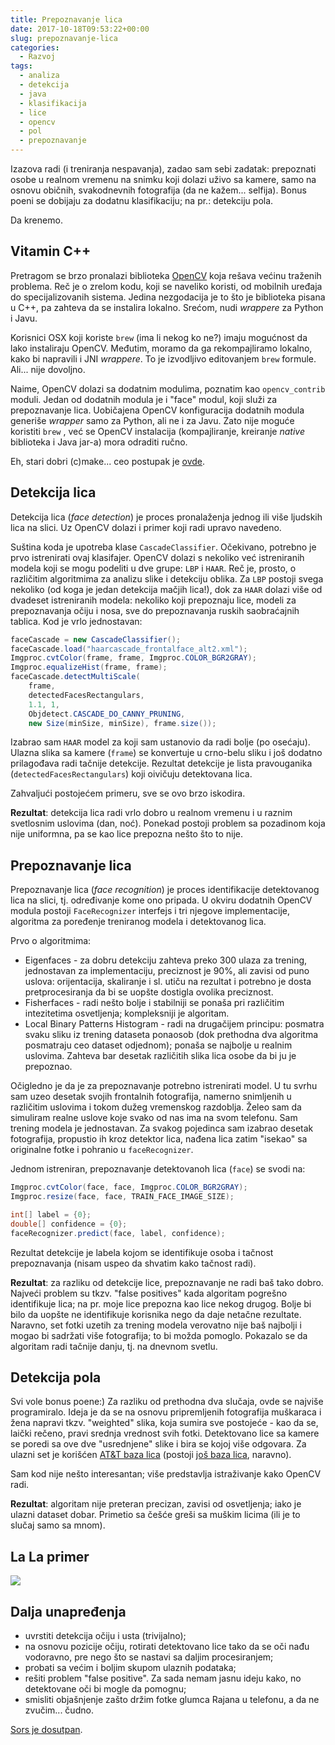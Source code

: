 ```yaml
---
title: Prepoznavanje lica
date: 2017-10-18T09:53:22+00:00
slug: prepoznavanje-lica
categories:
  - Razvoj
tags:
  - analiza
  - detekcija
  - java
  - klasifikacija
  - lice
  - opencv
  - pol
  - prepoznavanje
---
```


Izazova radi (i treniranja nespavanja), zadao sam sebi zadatak: prepoznati osobe u realnom vremenu na snimku koji dolazi uživo sa kamere, samo na osnovu običnih, svakodnevnih fotografija (da ne kažem... selfija). Bonus poeni se dobijaju za dodatnu klasifikaciju; na pr.: detekciju pola.

<!--more-->

Da krenemo.

## Vitamin C++

Pretragom se brzo pronalazi biblioteka [OpenCV](https://opencv.org) koja rešava većinu traženih problema. Reč je o zrelom kodu, koji se naveliko koristi, od mobilnih uređaja do specijalizovanih sistema. Jedina nezgodacija je to što je biblioteka pisana u C++, pa zahteva da se instalira lokalno. Srećom, nudi _wrappere_ za Python i Javu.

Korisnici OSX koji koriste `brew` (ima li nekog ko ne?) imaju mogućnost da lako instaliraju OpenCV. Međutim, moramo da ga rekompajliramo lokalno, kako bi napravili i JNI _wrappere_. To je izvodljivo editovanjem `brew` formule. Ali... nije dovoljno.

Naime, OpenCV dolazi sa dodatnim modulima, poznatim kao `opencv_contrib` moduli. Jedan od dodatnih modula je i "face" modul, koji služi za prepoznavanje lica. Uobičajena OpenCV konfiguracija dodatnih modula generiše _wrapper_ samo za Python, ali ne i za Javu. Zato nije moguće koristiti `brew` , već se OpenCV instalacija (kompajliranje, kreiranje _native_ biblioteka i Java jar-a) mora odraditi ručno.

Eh, stari dobri (c)make... ceo postupak je [ovde](https://github.com/igr/hey-you/blob/master/build_opencv.sh).

## Detekcija lica

Detekcija lica (_face detection_) je proces pronalaženja jednog ili više ljudskih lica na slici. Uz OpenCV dolazi i primer koji radi upravo navedeno.

Suština koda je upotreba klase `CascadeClassifier`. Očekivano, potrebno je prvo istrenirati ovaj klasifajer. OpenCV dolazi s nekoliko već istreniranih modela koji se mogu podeliti u dve grupe: `LBP` i `HAAR`. Reč je, prosto, o različitim algoritmima za analizu slike i detekciju oblika. Za `LBP` postoji svega nekoliko (od koga je jedan detekcija mačjih lica!), dok za `HAAR` dolazi više od dvadeset istreniranih modela: nekoliko koji prepoznaju lice, modeli za prepoznavanja očiju i nosa, sve do prepoznavanja ruskih saobraćajnih tablica. Kod je vrlo jednostavan:

```java
faceCascade = new CascadeClassifier();
faceCascade.load("haarcascade_frontalface_alt2.xml");
Imgproc.cvtColor(frame, frame, Imgproc.COLOR_BGR2GRAY);
Imgproc.equalizeHist(frame, frame);
faceCascade.detectMultiScale(
	frame,
	detectedFacesRectangulars,
	1.1, 1,
	Objdetect.CASCADE_DO_CANNY_PRUNING,
	new Size(minSize, minSize), frame.size());
```

Izabrao sam `HAAR` model za koji sam ustanovio da radi bolje (po osećaju). Ulazna slika sa kamere (`frame`) se konvertuje u crno-belu sliku i još dodatno prilagođava radi tačnije detekcije. Rezultat detekcije je lista pravouganika (`detectedFacesRectangulars`) koji oivičuju detektovana lica.

Zahvaljući postojećem primeru, sve se ovo brzo iskodira.

**Rezultat**: detekcija lica radi vrlo dobro u realnom vremenu i u raznim svetlosnim uslovima (dan, noć). Ponekad postoji problem sa pozadinom koja nije uniformna, pa se kao lice prepozna nešto što to nije.

## Prepoznavanje lica

Prepoznavanje lica (_face recognition_) je proces identifikacije detektovanog lica na slici, tj. određivanje kome ono pripada. U okviru dodatnih OpenCV modula postoji `FaceRecognizer` interfejs i tri njegove implementacije, algoritma za poređenje treniranog modela i detektovanog lica.

Prvo o algoritmima:

  * Eigenfaces - za dobru detekciju zahteva preko 300 ulaza za trening, jednostavan za implementaciju, preciznost je 90%, ali zavisi od puno uslova: orijentacija, skaliranje i sl. utiču na rezultat i potrebno je dosta pretprocesiranja da bi se uopšte dostigla ovolika preciznost.
  * Fisherfaces - radi nešto bolje i stabilniji se ponaša pri različitim intezitetima osvetljenja; kompleksniji je algoritam.
  * Local Binary Patterns Histogram - radi na drugačijem principu: posmatra svaku sliku iz trening dataseta ponaosob (dok prethodna dva algoritma posmatraju ceo dataset odjednom); ponaša se najbolje u realnim uslovima. Zahteva bar desetak različitih slika lica osobe da bi ju je prepoznao.

Očigledno je da je za prepoznavanje potrebno istrenirati model. U tu svrhu sam uzeo desetak svojih frontalnih fotografija, namerno snimljenih u različitim uslovima i tokom dužeg vremenskog razdoblja. Želeo sam da simuliram realne uslove koje svako od nas ima na svom telefonu. Sam trening modela je jednostavan. Za svakog pojedinca sam izabrao desetak fotografija, propustio ih kroz detektor lica, nađena lica zatim "isekao" sa originalne fotke i pohranio u `faceRecognizer`.

Jednom istreniran, prepoznavanje detektovanoh lica (`face`) se svodi na:

```java
Imgproc.cvtColor(face, face, Imgproc.COLOR_BGR2GRAY);
Imgproc.resize(face, face, TRAIN_FACE_IMAGE_SIZE);

int[] label = {0};
double[] confidence = {0};
faceRecognizer.predict(face, label, confidence);
```

Rezultat detekcije je labela kojom se identifikuje osoba i tačnost prepoznavanja (nisam uspeo da shvatim kako tačnost radi).

**Rezultat**: za razliku od detekcije lice, prepoznavanje ne radi baš tako dobro. Najveći problem su tkzv. "false positives" kada algoritam pogrešno identifikuje lica; na pr. moje lice prepozna kao lice nekog drugog. Bolje bi bilo da uopšte ne identifikuje korisnika nego da daje netačne rezultate. Naravno, set fotki uzetih za trening modela verovatno nije baš najbolji i mogao bi sadržati više fotografija; to bi možda pomoglo. Pokazalo se da algoritam radi tačnije danju, tj. na dnevnom svetlu.

## Detekcija pola

Svi vole bonus poene:) Za razliku od prethodna dva slučaja, ovde se najviše programiralo. Ideja je da se na osnovu pripremljenih fotografija muškaraca i žena napravi tkzv. "weighted" slika, koja sumira sve postojeće - kao da se, laički rečeno, pravi srednja vrednost svih fotki. Detektovano lice sa kamere se poredi sa ove dve "usrednjene" slike i bira se kojoj više odgovara. Za ulazni set je korišćen [AT&T baza lica](http://www.cl.cam.ac.uk/research/dtg/attarchive/facedatabase.html) (postoji [još baza lica](http://www.face-rec.org/databases), naravno).

Sam kod nije nešto interesantan; više predstavlja istraživanje kako OpenCV radi.

**Rezultat**: algoritam nije preteran precizan, zavisi od osvetljenja; iako je ulazni dataset dobar. Primetio sa češće greši sa muškim licima (ili je to slučaj samo sa mnom).

## La La primer

![](/gfx/lala.gif)

## Dalja unapređenja

  * uvrstiti detekcija očiju i usta (trivijalno);
  * na osnovu pozicije očiju, rotirati detektovano lice tako da se oči nađu vodoravno, pre nego što se nastavi sa daljim procesiranjem;
  * probati sa većim i boljim skupom ulaznih podataka;
  * rešiti problem "false positive". Za sada nemam jasnu ideju kako, no detektovane oči bi mogle da pomognu;
  * smisliti objašnjenje zašto držim fotke glumca Rajana u telefonu, a da ne zvučim... čudno.

[Sors je dosutpan](https://github.com/igr/hey-you).